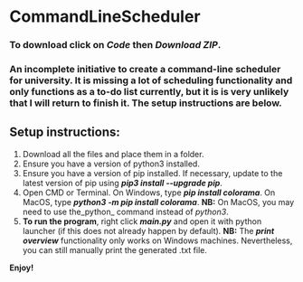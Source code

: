# CommandLineScheduler
### To download click on _Code_ then _Download ZIP_.
### An incomplete initiative to create a command-line scheduler for university. It is missing a lot of scheduling functionality and only functions as a to-do list currently, but it is is very unlikely that I will return to finish it. The setup instructions are below.

## Setup instructions:
1. Download all the files and place them in a folder.
2. Ensure you have a version of python3 installed.
3. Ensure you have a version of pip installed. If necessary, update to the latest version of pip using **_pip3 install --upgrade pip_**.
4. Open CMD or Terminal. On Windows, type _**pip install colorama**_. On MacOS, type _**python3 -m pip install colorama**_.
**NB:** On MacOS, you may need to use the_python_ command instead of _python3_.
5. **To run the program**, right click _**main.py**_ and open it with python launcher (if this does not already happen by default).
**NB:** The **_print overview_** functionality only works on Windows machines. Nevertheless, you can still manually print the generated .txt file.

**Enjoy!**

